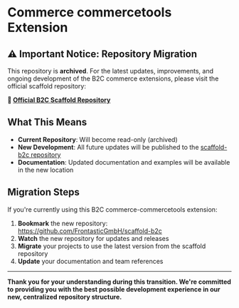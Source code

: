 # Commerce commercetools Extension

## ⚠️ Important Notice: Repository Migration

This repository is **archived**. For the latest updates, improvements, and ongoing development of the B2C commerce extensions, please visit the official scaffold repository:

**🔗 [Official B2C Scaffold Repository](https://github.com/FrontasticGmbH/scaffold-b2c)**

## What This Means

- **Current Repository**: Will become read-only (archived)
- **New Development**: All future updates will be published to the [scaffold-b2c repository](https://github.com/FrontasticGmbH/scaffold-b2c)
- **Documentation**: Updated documentation and examples will be available in the new location

## Migration Steps

If you're currently using this B2C commerce-commercetools extension:

1. **Bookmark** the new repository: https://github.com/FrontasticGmbH/scaffold-b2c
2. **Watch** the new repository for updates and releases
3. **Migrate** your projects to use the latest version from the scaffold repository
4. **Update** your documentation and team references

---

**Thank you for your understanding during this transition. We're committed to providing you with the best possible development experience in our new, centralized repository structure.** 
